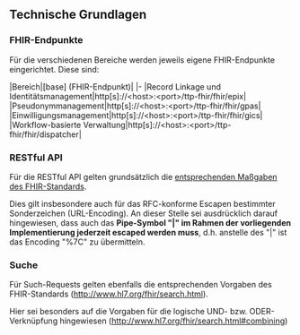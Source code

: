 ## Technische Grundlagen

### FHIR-Endpunkte

Für die verschiedenen Bereiche werden jeweils eigene FHIR-Endpunkte eingerichtet. Diese sind:

|Bereich|\[base\] (FHIR-Endpunkt)|
|-
|Record Linkage und Identitätsmanagement|http[s]://\<host\>:\<port\>/ttp-fhir/fhir/epix|
|Pseudonymmanagement|http[s]://\<host\>:\<port\>/ttp-fhir/fhir/gpas|
|Einwilligungsmanagement|http[s]://\<host\>:\<port\>/ttp-fhir/fhir/gics|
|Workflow-basierte Verwaltung|http[s]://\<host\>:\<port\>/ttp-fhir/fhir/dispatcher|


### RESTful API

Für die RESTful API gelten grundsätzlich die [entsprechenden Maßgaben des FHIR-Standards](http://www.hl7.org/fhir/http.html).

Dies gilt insbesondere auch für das RFC-konforme Escapen bestimmter Sonderzeichen (URL-Encoding). An dieser Stelle sei ausdrücklich darauf hingewiesen, dass auch das **Pipe-Symbol "|" im Rahmen der vorliegenden Implementierung jederzeit escaped werden muss**, d.h. anstelle des "|" ist das Encoding "%7C" zu übermitteln.


### Suche

Für Such-Requests gelten ebenfalls die entsprechenden Vorgaben des FHIR-Standards (http://www.hl7.org/fhir/search.html).

Hier sei besonders auf die Vorgaben für die logische UND- bzw. ODER-Verknüpfung hingewiesen (http://www.hl7.org/fhir/search.html#combining)